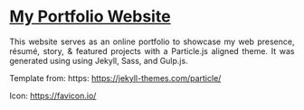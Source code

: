 # <a href="ro-stack.github.io" target="_blank">My Portfolio Website</a>



 <p align="justify">This website serves as an online portfolio to showcase my web presence, résumé, story, & featured projects with a Particle.js aligned theme. It was generated using using Jekyll, Sass, and Gulp.js.</p>



Template from: https:	https://jekyll-themes.com/particle/ 

Icon:					https://favicon.io/
